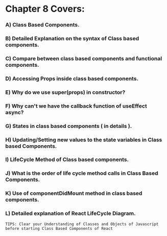 # Chapter 8 Covers:

### A) Class Based Components.
### B) Detailed Explanation on the syntax of Class based components.
### C) Compare between class based components and functional components.
### D) Accessing Props inside class based components.
### E) Why do we use super(props) in constructor?
### F) Why can't we have the callback function of useEffect async?
### G) States in class based components ( in details ).
### H) Updating/Setting new values to the state variables in Class based Components.
### I) LifeCycle Method of Class based components.
### J) What is the order of life cycle method calls in Class Based Components.
### K) Use of componentDidMount method in class based components.
### L) Detailed explanation of React LifeCycle Diagram.

`TIPS: Clear your Understanding of Classes and Objects of Javascript before starting Class Based Components of React`
